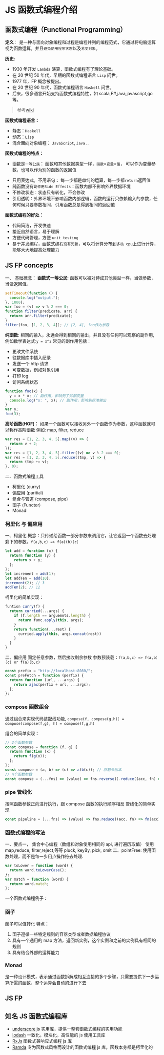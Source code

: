 # JS 函数式编程介绍

## 函数式编程（Functional Programming）

**定义**： 是一种与面向对象编程和过程是编程并列的编程范式，它通过将电脑运算视为函数运算，并且`避免使用程序状态`以及`易变对象`。

**历史**:

- 1930 年开发 `Lambda` 演算，函数式编程有了理论基础。
- 在 20 世纪 50 年代，早期的函数式编程语言 `Lisp` 问世。
- 1977 年，FP 概念被提出。
- 在 20 世纪 90 年代，函数式编程语言 `Haskell` 问世。
- 后来，很多语言开始支持函数式编程特性，如 scala,F#,java,javascript,go 等。

> 参考[wiki](https://zh.wikipedia.org/wiki/%E5%87%BD%E6%95%B0%E5%BC%8F%E7%BC%96%E7%A8%8B)

**函数式编程语言：**

- 静态：`Haskell`
- 动态：`Lisp`
- 混合面向对象编程： `JavaScript`, `Java` ..

**函数式编程的特点：**

- 函数是`一等公民`： 函数和其他数据类型一样，`函数`=`变量`=`值`， 可以作为变量参数，也可以作为别的函数的返回值
<!-- TODO: 增加代码 -->
- 只用表达式，不用语句： 每一步都是单纯的运算，每一步都`return`返回值
- 纯函数没有`副作用Side Effects`：函数内部不影响外界数据环境
- 不修改状态：状态只有转化，不会修改
- 引用透明：外界环境不影响函数内部逻辑，函数的运行只依赖输入的参数，任何时候只要参数相同，引用函数总是得到相同的返回值

**函数式编程的好处：**

- 代码简洁，开发快速
- 接近自然语言，易于理解
- 方便代码管理，方便 `unit testing`
- 易于并发编程，函数式编程`没有死锁`，可以将计算分布到`多核 cpu`上进行计算，能够大大地提高处理能力

## JS FP concepts

一、 基础概念：
**函数式一等公民:** 函数可以被对待成其他类型一样，当做参数，当做返回值。

```js
setTimeout(function () {
  console.log("output.");
}, 1000);
var foo = (v) => v % 2 === 0;
function filter(predicate, arr) {
  return arr.filter(predicate);
}
filter(foo, [1, 2, 3, 4]); // [2, 4], foo作为参数
```

**纯函数:** 相同的输入，永远会得到相同的输出，并且没有任何可以观察的副作用, 例如数学表达式:`y = x^2`
常见的副作用包括：

- 更改文件系统
- 往数据库中插入纪录
- 发送一个 http 请求
- 可变数据，例如对象引用
- 打印 log
- 访问系统状态

```js
function foo(x) {
  y = x * x; // 副作用，影响到了外部变量
  console.log("x: ", x); // 副作用，影响到标准输出
}
var y;
foo(3);
```

**高阶函数(HOF)：** 如果一个函数可以接收另外一个函数作为参数，这种函数就可以称作高阶函数
例如: map, filter, reduce

```js
var res = [1, 2, 3, 4, 5].map((v) => {
  return v + 2;
});
var res = [1, 2, 3, 4, 5].filter((v) => v % 2 === 0);
var res = [1, 2, 3, 4, 5].reduce((tmp, v) => {
  return (tmp += v);
}, 0);
```

二、函数式编程工具

- 柯里化 (curry)
- 偏应用 (paritial)
- 组合与管道 (compose, pipe)
- 函子 (Functor)
- Monad

### 柯里化 与 偏应用

一、柯里化
概念：只传递给函数一部分参数来调用它，让它返回一个函数去处理剩下的参数。`f(a,b,c) => f(a)(b)(c)`

```js
let add = function (x) {
  return function (y) {
    return x + y;
  };
};
let increment = add(1);
let addTen = add(10);
increment(2); // 3
addTen(2); // 12
```

柯里化的简单实现：

```js
funtion curry(f) {
  return curried(...args) {
    if (f.length == arguemnts.length) {
      return func.apply(this, args);
    }
    return function(...rest) {
      curried.apply(this, args.concat(rest))
    }
  }
}
```

二、偏应用
固定任意参数，然后接收剩余参数
参数预装载：`f(a,b,c) => f(a,b)(c) or f(a)(b,c)`

```js
const prefix = "http://localhost:8080/";
const preFetch = function (perfix) {
  return function (url, ...args) {
    return ajax(perfix + url, ...args);
  };
};
```

### compose 函数组合

通过组合来实现代码装配线功能,
`compose(f, compose(g,h)) = compose(compose(f,g), h) = compose(f,g,h)`

组合的简单实现：

```js
// 2个函数参数
const compose = function (f, g) {
  return function (x) {
    return f(g(x));
  };
};
const compose = (a, b) => (c) => a(b(c)); // 胖箭头版本
// n个函数参数
const compose = (...fns) => (value) => fns.reverse().reduce((acc, fn) => fn(acc), value);
```

### pipe 管线化

按照函数参数正向进行执行，跟 compose 函数的执行顺序相反
管线化的简单实现

```js
const pipeline = (...fns) => (value) => fns.reduce((acc, fn) => fn(acc), value);
```

### 函数式编程的写法

一、要点一， 集合中心编程（数组和对象使用相同的 api, 进行遍历取值）
使用 map,reduce, filter,reject,等等
pluck, keyBy, pick, omit
二、pointFree: 使用函数处理，而不是每一步用点操作符去处理.

```js
var toLower = function (word) {
  return word.toLowerCase();
};
var match = function (word) {
  return word.match;
};
```

一个函数式编程例子：

### 函子

函子可以值转化
特点：

1. 函子遵循一些特定规则的容器类型或者数据编程协议
2. 具有一个通用的 map 方法，返回新实例，这个实例和之前的实例具有相同的规则
3. 具有结合外部的运算能力

### Monad

是一种设计模式，表示通过函数拆解成相互连接的多个步骤，只需要提供下一步运算所需的函数，整个运算会自动的进行下去

## JS FP

## 知名 JS 函数式编程库

- [underscore](https://underscorejs.net/) js 实用库，提供一整套函数式编程的实用功能
- [lodash](https://www.lodashjs.com/) 一致化，模块化，高性能的 js 使用工具库
- [RxJs](https://cn.rx.js.org/) 函数式兼响应式编程 js 库
- [Ramda](https://ramda.cn/) 专为函数式风格而设计的函数式编程 js 库，函数本身都是柯里化的
